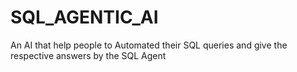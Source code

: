 # SQL_AGENTIC_AI

An AI that help people to Automated their SQL queries and give the respective answers by the SQL Agent
